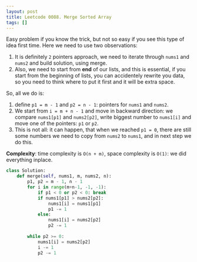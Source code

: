 ```yaml
---
layout: post
title: Leetcode 0088. Merge Sorted Array
tags: []
---
```


Easy problem if you know the trick, but not so easy if you see this type of idea first time. Here we need to use two observations:
1. It is definitely `2` pointers approach, we need to iterate through `nums1` and `nums2` and build solution, using merge.
2. Also, we need to start from **end** of our lists, and this is essential, if you start from the beginning of lists, you can accidentely rewrite you data, so you need to think where to put it first and it will be extra space.

So, all we do is:
1. define `p1 = m - 1` and `p2 = n - 1`: pointers for `nums1` and `nums2`.
2. We start from `i = m + n - 1` and move in backward direction: we compare `nums1[p1]` and `nums2[p2]`, write biggest number to `nums1[i]` and move one of the pointers: `p1` or `p2`.
3. This is not all: it can happen, that when we reached `p1 = 0`, there are still some numbers we need to copy from `nums2` to `nums1`, and in next step we do this.

**Complexity**: time complexity is `O(n + m)`, space complexity is `O(1)`: we did everything inplace.

```python
class Solution:
    def merge(self, nums1, m, nums2, n):
        p1, p2 = m - 1, n - 1
        for i in range(m+n-1, -1, -1):
            if p1 < 0 or p2 < 0: break
            if nums1[p1] > nums2[p2]:
                nums1[i] = nums1[p1]
                p1 -= 1
            else:
                nums1[i] = nums2[p2]
                p2 -= 1
              
        while p2 >= 0:
            nums1[i] = nums2[p2]
            i -= 1
            p2 -= 1
```
